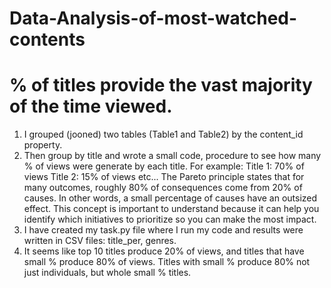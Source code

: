 # Data-Analysis-of-most-watched-contents
# % of titles provide the vast majority of the time viewed.

1) I grouped (jooned) two tables (Table1 and Table2) by the content_id property.
2) Then group by title and wrote a small code, procedure to see how many % of views were generate by each title.
For example:
Title 1: 70% of views
Title 2: 15% of views
etc...
The Pareto principle states that for many outcomes, roughly 80% of consequences come from 20% of causes. In other words, a small percentage of causes have an outsized effect. This concept is important to understand because it can help you identify which initiatives to prioritize so you can make the most impact.
3) I have created my task.py file where I run my code and results were written in CSV files: title_per, genres.
4) It seems like top 10 titles produce 20% of views, and titles that have small % produce 80% of views.
Titles with small % produce 80% not just individuals, but whole small %
titles.
